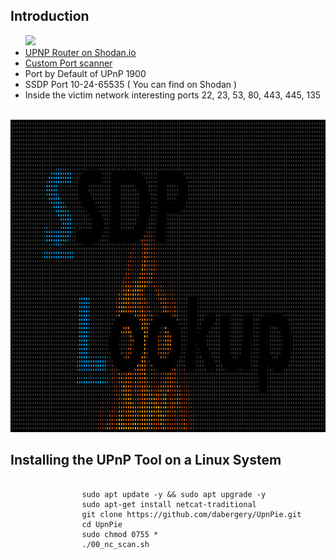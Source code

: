 
<body>
    <div class="container">
        <h2>Introduction</h2>
        <ul class="tools-list">
            <a href="https://github.com/dabergery/dabergery/blob/main/images/image.png" alt="UPnP Image schema">
                <img src="https://github.com/dabergery/dabergery/blob/main/images/image.png">
            </a>
            <li><a href="https://www.shodan.io/search?query=ssdp" target="_blank">UPNP Router on Shodan.io</a></li>
            <li><a href="https://dnschecker.org/port-scanner.php" target="_blank">Custom Port scanner</a></li>
            <li>Port by Default of UPnP 1900</li>
            <li>SSDP Port 10-24-65535 ( You can find on Shodan )</li>
            <li>Inside the victim network interesting ports 22, 23, 53, 80, 443, 445, 135</li>
        </ul>
        <br>
        <img src="https://github.com/dabergery/dabergery/blob/main/SSDP_Lookup.png?raw=true" alt="Recherche SSDP" width="800" height="500">
        <h2>Installing the UPnP Tool on a Linux System</h2>
        <div class="code-block">
            <pre>
            <code>
                sudo apt update -y && sudo apt upgrade -y
                sudo apt-get install netcat-traditional
                git clone https://github.com/dabergery/UpnPie.git
                cd UpnPie
                sudo chmod 0755 *
                ./00_nc_scan.sh
            </code>
            </pre>
        </div>
    </div>
</body>
</html>
